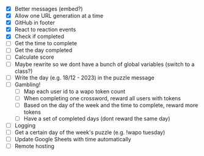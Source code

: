 - [X] Better messages (embed?)
- [X] Allow one URL generation at a time
- [X] GitHub in footer
- [X] React to reaction events
- [X] Check if completed
- [ ] Get the time to complete
- [ ] Get the day completed
- [ ] Calculate score
- [ ] Maybe rewrite so we dont have a bunch of global variables (switch to a class?)
- [ ] Write the day (e.g. 18/12 - 2023) in the puzzle message
- [ ] Gambling!
    - [ ] Map each user id to a wapo token count
    - [ ] When completing one crossword, reward all users with tokens
    - [ ] Based on the day of the week and the time to complete, reward more tokens
    - [ ] Have a set of completed days (dont reward the same day)
- [ ] Logging
- [ ] Get a certain day of the week's puzzle (e.g. !wapo tuesday)
- [ ] Update Google Sheets with time automatically
- [ ] Remote hosting
